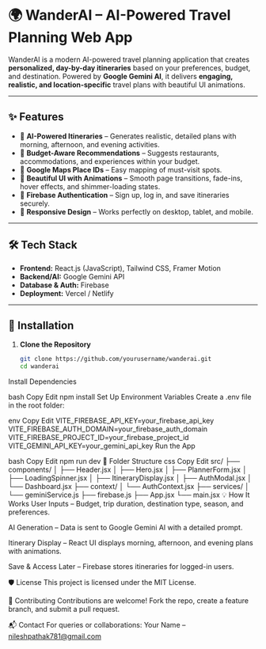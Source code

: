# 🌍 WanderAI – AI-Powered Travel Planning Web App

WanderAI is a modern AI-powered travel planning application that creates **personalized, day-by-day itineraries** based on your preferences, budget, and destination. Powered by **Google Gemini AI**, it delivers **engaging, realistic, and location-specific** travel plans with beautiful UI animations.

---

## ✨ Features

- 🧠 **AI-Powered Itineraries** – Generates realistic, detailed plans with morning, afternoon, and evening activities.
- 💸 **Budget-Aware Recommendations** – Suggests restaurants, accommodations, and experiences within your budget.
- 📍 **Google Maps Place IDs** – Easy mapping of must-visit spots.
- 🎨 **Beautiful UI with Animations** – Smooth page transitions, fade-ins, hover effects, and shimmer-loading states.
- 🔐 **Firebase Authentication** – Sign up, log in, and save itineraries securely.
- 📱 **Responsive Design** – Works perfectly on desktop, tablet, and mobile.

---

## 🛠️ Tech Stack

- **Frontend:** React.js (JavaScript), Tailwind CSS, Framer Motion
- **Backend/AI:** Google Gemini API
- **Database & Auth:** Firebase
- **Deployment:** Vercel / Netlify

---

## 🚀 Installation

1. **Clone the Repository**
   ```bash
   git clone https://github.com/yourusername/wanderai.git
   cd wanderai
Install Dependencies

bash
Copy
Edit
npm install
Set Up Environment Variables
Create a .env file in the root folder:

env
Copy
Edit
VITE_FIREBASE_API_KEY=your_firebase_api_key
VITE_FIREBASE_AUTH_DOMAIN=your_firebase_auth_domain
VITE_FIREBASE_PROJECT_ID=your_firebase_project_id
VITE_GEMINI_API_KEY=your_gemini_api_key
Run the App

bash
Copy
Edit
npm run dev
🧩 Folder Structure
css
Copy
Edit
src/
├── components/
│   ├── Header.jsx
│   ├── Hero.jsx
│   ├── PlannerForm.jsx
│   ├── LoadingSpinner.jsx
│   ├── ItineraryDisplay.jsx
│   ├── AuthModal.jsx
│   └── Dashboard.jsx
├── context/
│   └── AuthContext.jsx
├── services/
│   └── geminiService.js
├── firebase.js
├── App.jsx
└── main.jsx
💡 How It Works
User Inputs – Budget, trip duration, destination type, season, and preferences.

AI Generation – Data is sent to Google Gemini AI with a detailed prompt.

Itinerary Display – React UI displays morning, afternoon, and evening plans with animations.

Save & Access Later – Firebase stores itineraries for logged-in users.


🛡 License
This project is licensed under the MIT License.

🤝 Contributing
Contributions are welcome!
Fork the repo, create a feature branch, and submit a pull request.

📬 Contact
For queries or collaborations:
Your Name – nileshpathak781@gmail.com



